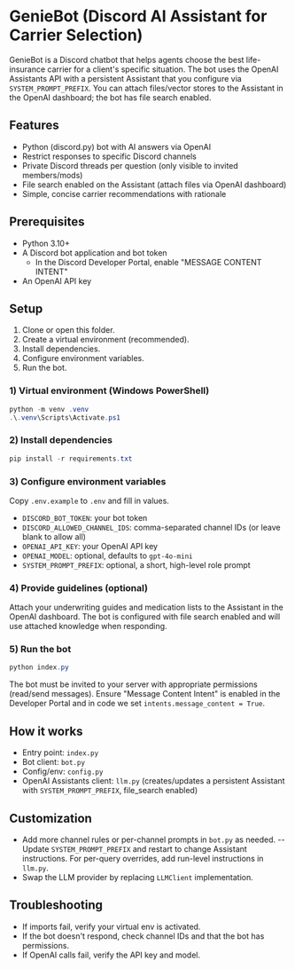 # GenieBot (Discord AI Assistant for Carrier Selection)

GenieBot is a Discord chatbot that helps agents choose the best life-insurance carrier for a client's specific situation. The bot uses the OpenAI Assistants API with a persistent Assistant that you configure via `SYSTEM_PROMPT_PREFIX`. You can attach files/vector stores to the Assistant in the OpenAI dashboard; the bot has file search enabled.

## Features

- Python (discord.py) bot with AI answers via OpenAI
- Restrict responses to specific Discord channels
- Private Discord threads per question (only visible to invited members/mods)
- File search enabled on the Assistant (attach files via OpenAI dashboard)
- Simple, concise carrier recommendations with rationale

## Prerequisites

- Python 3.10+
- A Discord bot application and bot token
  - In the Discord Developer Portal, enable "MESSAGE CONTENT INTENT"
- An OpenAI API key

## Setup

1. Clone or open this folder.
2. Create a virtual environment (recommended).
3. Install dependencies.
4. Configure environment variables.
5. Run the bot.

### 1) Virtual environment (Windows PowerShell)

```powershell
python -m venv .venv
.\.venv\Scripts\Activate.ps1
```

### 2) Install dependencies

```powershell
pip install -r requirements.txt
```

### 3) Configure environment variables

Copy `.env.example` to `.env` and fill in values.

- `DISCORD_BOT_TOKEN`: your bot token
- `DISCORD_ALLOWED_CHANNEL_IDS`: comma-separated channel IDs (or leave blank to allow all)
- `OPENAI_API_KEY`: your OpenAI API key
- `OPENAI_MODEL`: optional, defaults to `gpt-4o-mini`
- `SYSTEM_PROMPT_PREFIX`: optional, a short, high-level role prompt

### 4) Provide guidelines (optional)

Attach your underwriting guides and medication lists to the Assistant in the OpenAI dashboard. The bot is configured with file search enabled and will use attached knowledge when responding.

### 5) Run the bot

```powershell
python index.py
```

The bot must be invited to your server with appropriate permissions (read/send messages). Ensure "Message Content Intent" is enabled in the Developer Portal and in code we set `intents.message_content = True`.

## How it works

- Entry point: `index.py`
- Bot client: `bot.py`
- Config/env: `config.py`
- OpenAI Assistants client: `llm.py` (creates/updates a persistent Assistant with `SYSTEM_PROMPT_PREFIX`, file_search enabled)

## Customization

- Add more channel rules or per-channel prompts in `bot.py` as needed.
-- Update `SYSTEM_PROMPT_PREFIX` and restart to change Assistant instructions. For per-query overrides, add run-level instructions in `llm.py`.
- Swap the LLM provider by replacing `LLMClient` implementation.

## Troubleshooting

- If imports fail, verify your virtual env is activated.
- If the bot doesn't respond, check channel IDs and that the bot has permissions.
- If OpenAI calls fail, verify the API key and model.
